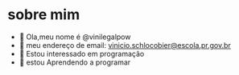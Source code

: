 # sobre mim
- 👋 Ola,meu nome é @vinilegalpow
- 📧 meu endereço de email: vinicio.schlocobier@escola.pr.gov.br
- 👀 Estou interessado em programação
- 🌱 estou Aprendendo a programar
